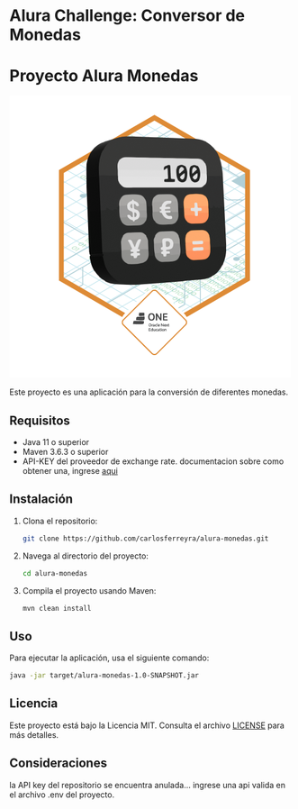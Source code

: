 # Alura Challenge: Conversor de Monedas

# Proyecto Alura Monedas
![Alura Bagde](/Badge-Conversor.png)

Este proyecto es una aplicación para la conversión de diferentes monedas.

## Requisitos

- Java 11 o superior
- Maven 3.6.3 o superior
- API-KEY del proveedor de exchange rate. documentacion sobre como obtener una, ingrese [aqui](https://www.exchangerate-api.com/docs/overview)

## Instalación

1. Clona el repositorio:
    ```bash
    git clone https://github.com/carlosferreyra/alura-monedas.git
    ```
2. Navega al directorio del proyecto:
    ```bash
    cd alura-monedas
    ```
3. Compila el proyecto usando Maven:
    ```bash
    mvn clean install
    ```

## Uso

Para ejecutar la aplicación, usa el siguiente comando:
```bash
java -jar target/alura-monedas-1.0-SNAPSHOT.jar
```

## Licencia

Este proyecto está bajo la Licencia MIT. Consulta el archivo [LICENSE](LICENSE) para más detalles.

## Consideraciones

la API key del repositorio se encuentra anulada... ingrese una api valida en el archivo .env del proyecto.

